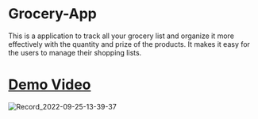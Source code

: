 # Grocery-App

This is a application to track all your grocery list and organize it more effectively with the quantity and prize of the products. It makes it easy for the users to manage their shopping lists.

# [Demo Video](https://drive.google.com/file/d/1eb44yGwOXdprEz-jl5VBpcLW5RZNVqSa/view?usp=drivesdk)
![Record_2022-09-25-13-39-37](https://user-images.githubusercontent.com/103627548/192136601-dcd39f99-4f4c-481b-b3b0-4e2e80903f46.jpg)
